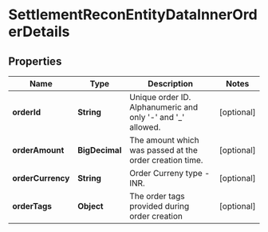 

# SettlementReconEntityDataInnerOrderDetails


## Properties

| Name | Type | Description | Notes |
|------------ | ------------- | ------------- | -------------|
|**orderId** | **String** | Unique order ID. Alphanumeric and only &#39;-&#39; and &#39;_&#39; allowed. |  [optional] |
|**orderAmount** | **BigDecimal** | The amount which was passed at the order creation time. |  [optional] |
|**orderCurrency** | **String** | Order Curreny type - INR. |  [optional] |
|**orderTags** | **Object** | The order tags provided during order creation |  [optional] |



